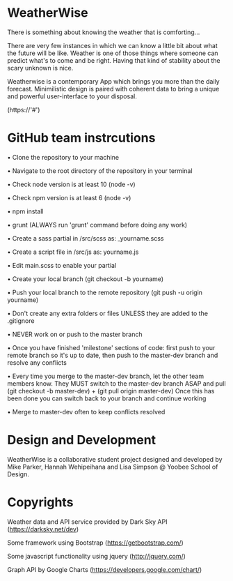 # WeatherWise
There is something about knowing the weather that is comforting...

There are very few instances in which we can know a little bit about what the future will be like. Weather is one of those things where someone can predict what's to come and be right. Having that kind of stability about the scary unknown is nice.

Weatherwise is a contemporary App which brings you more than the daily forecast. Minimilistic design is paired with coherent data to bring a unique and powerful user-interface to your disposal.

(https://'#')

# GitHub team instrcutions
• Clone the repository to your machine

• Navigate to the root directory of the repository in your terminal

• Check node version is at least 10 (node -v)

• Check npm version is at least 6 (node -v)

• npm install

• grunt (ALWAYS run 'grunt' command before doing any work)

• Create a sass partial in /src/scss as: _yourname.scss

• Create a script file in /src/js as: yourname.js

• Edit main.scss to enable your partial

• Create your local branch (git checkout -b yourname)

• Push your local branch to the remote repository (git push -u origin yourname)

• Don't create any extra folders or files UNLESS they are added to the .gitignore

• NEVER work on or push to the master branch

• Once you have finished 'milestone' sections of code: first push to your remote branch so it's up to date, then push to the master-dev branch and resolve any conflicts

• Every time you merge to the master-dev branch, let the other team members know. They MUST switch to the master-dev branch ASAP and pull (git checkout -b master-dev) + (git pull origin master-dev) Once this has been done you can switch back to your branch and continue working

• Merge to master-dev often to keep conflicts resolved

# Design and Development
WeatherWise is a collaborative student project designed and developed by Mike Parker, Hannah Wehipeihana and Lisa Simpson @ Yoobee School of Design.

# Copyrights
Weather data and API service provided by Dark Sky API (https://darksky.net/dev)

Some framework using Bootstrap (https://getbootstrap.com/)

Some javascript functionality using jquery (http://jquery.com/)

Graph API by Google Charts (https://developers.google.com/chart/)
